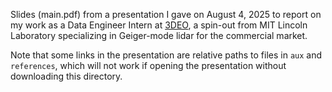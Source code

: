 Slides (main.pdf) from a presentation I gave on August 4, 2025 to report on my work as a Data Engineer Intern at [3DEO](https://3deolidar.com/), a spin-out from MIT Lincoln Laboratory specializing in Geiger-mode lidar for the commercial market.

Note that some links in the presentation are relative paths to files in `aux` and `references`, which will not work if opening the presentation without downloading this directory.
